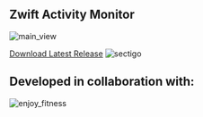 ## Zwift Activity Monitor

![main_view](https://github.com/ruffk/ZwiftActivityMonitor/raw/master/ZwiftActivityMonitor/images/MainView.png)

[Download Latest Release](https://github.com/ruffk/ZwiftActivityMonitor/releases/latest/download/Setup-ZAM.exe)
![sectigo](https://github.com/ruffk/ZwiftActivityMonitor/raw/master/ZwiftActivityMonitor/images/sectigo.jpg)

## Developed in collaboration with:
![enjoy_fitness](https://github.com/ruffk/ZwiftActivityMonitor/blob/master/ZwiftActivityMonitor/resources/Enjoy-Fitness-Logo-red.png)
